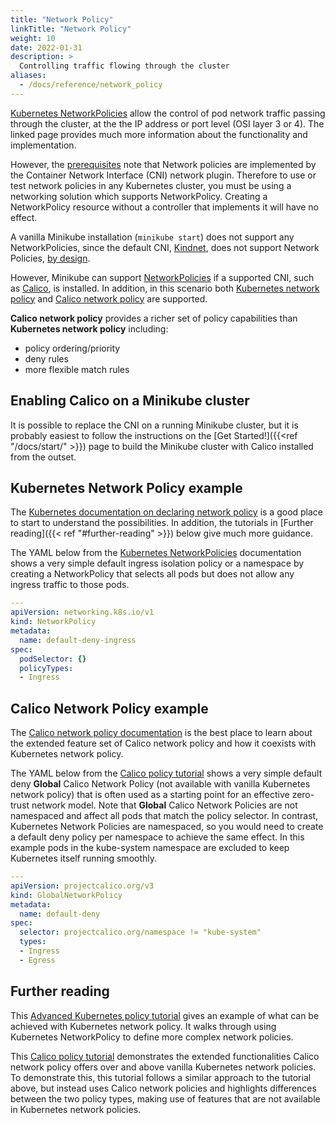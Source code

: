 ```yaml
---
title: "Network Policy"
linkTitle: "Network Policy"
weight: 10
date: 2022-01-31
description: >
  Controlling traffic flowing through the cluster
aliases:
  - /docs/reference/network_policy
---
```


[Kubernetes NetworkPolicies](https://kubernetes.io/docs/concepts/services-networking/network-policies/) allow the control of pod network traffic passing through the cluster, at the the IP address or port level (OSI layer 3 or 4). The linked page provides much more information about the functionality and implementation.

However, the [prerequisites](https://kubernetes.io/docs/concepts/services-networking/network-policies/#prerequisites) note that Network policies are implemented by the Container Network Interface (CNI) network plugin. Therefore to use or test network policies in any Kubernetes cluster, you must be using a networking solution which supports NetworkPolicy. Creating a NetworkPolicy resource without a controller that implements it will have no effect.

A vanilla Minikube installation (`minikube start`) does not support any NetworkPolicies, since the default CNI, [Kindnet](https://github.com/aojea/kindnet), does not support Network Policies, [by design](https://github.com/kubernetes-sigs/kind/issues/842#issuecomment-528824670).

However, Minikube can support [NetworkPolicies](https://kubernetes.io/docs/concepts/services-networking/network-policies/) if a supported CNI, such as [Calico](https://projectcalico.docs.tigera.io/about/about-calico), is installed. In addition, in this scenario both [Kubernetes network policy](https://projectcalico.docs.tigera.io/security/kubernetes-network-policy) and [Calico network policy](https://projectcalico.docs.tigera.io/security/calico-network-policy) are supported.

**Calico network policy** provides a richer set of policy capabilities than **Kubernetes network policy** including:
* policy ordering/priority
* deny rules
* more flexible match rules

## Enabling Calico on a Minikube cluster

It is possible to replace the CNI on a running Minikube cluster, but it is probably easiest to follow the instructions on the [Get Started!]({{<ref "/docs/start/" >}}) page to build the Minikube cluster with Calico installed from the outset.

## Kubernetes Network Policy example

The [Kubernetes documentation on declaring network policy](https://kubernetes.io/docs/tasks/administer-cluster/declare-network-policy/) is a good place to start to understand the possibilities. In addition, the tutorials in [Further reading]({{< ref "#further-reading" >}}) below give much more guidance. 

The YAML below from the [Kubernetes NetworkPolicies](https://kubernetes.io/docs/concepts/services-networking/network-policies/#default-deny-all-ingress-traffic) documentation shows a very simple default ingress isolation policy or a namespace by creating a NetworkPolicy that selects all pods but does not allow any ingress traffic to those pods.

```yaml
---
apiVersion: networking.k8s.io/v1
kind: NetworkPolicy
metadata:
  name: default-deny-ingress
spec:
  podSelector: {}
  policyTypes:
  - Ingress
```

## Calico Network Policy example

The [Calico network policy documentation](https://projectcalico.docs.tigera.io/security/calico-policy) is the best place to learn about the extended feature set of Calico network policy and how it coexists with Kubernetes network policy.

The YAML below from the [Calico policy tutorial](https://projectcalico.docs.tigera.io/security/tutorials/calico-policy) shows a very simple default deny **Global** Calico Network Policy (not available with vanilla Kubernetes network policy) that is often used as a starting point for an effective zero-trust network model. Note that **Global** Calico Network Policies are not namespaced and affect all pods that match the policy selector. In contrast, Kubernetes Network Policies are namespaced, so you would need to create a default deny policy per namespace to achieve the same effect. In this example pods in the kube-system namespace are excluded to keep Kubernetes itself running smoothly.

```yaml
---
apiVersion: projectcalico.org/v3
kind: GlobalNetworkPolicy
metadata:
  name: default-deny
spec:
  selector: projectcalico.org/namespace != "kube-system"
  types:
  - Ingress
  - Egress
```

## Further reading

This [Advanced Kubernetes policy tutorial](https://projectcalico.docs.tigera.io/security/tutorials/kubernetes-policy-advanced) gives an example of what can be achieved with Kubernetes network policy. It walks through using Kubernetes NetworkPolicy to define more complex network policies.

This [Calico policy tutorial](https://projectcalico.docs.tigera.io/security/tutorials/calico-policy) demonstrates the extended functionalities Calico network policy offers over and above vanilla Kubernetes network policies. To demonstrate this, this tutorial follows a similar approach to the tutorial above, but instead uses Calico network policies and highlights differences between the two policy types, making use of features that are not available in Kubernetes network policies. 
